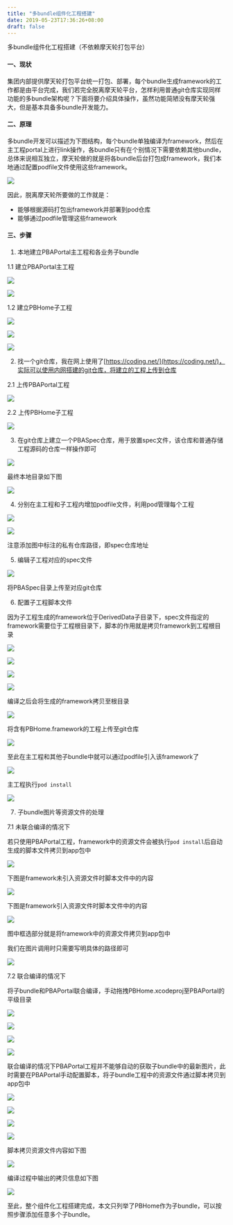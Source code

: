 ```yaml
---
title: "多bundle组件化工程搭建"
date: 2019-05-23T17:36:26+08:00
draft: false
---
```


多bundle组件化工程搭建（不依赖摩天轮打包平台）

#### 一、现状

集团内部提供摩天轮打包平台统一打包、部署，每个bundle生成framework的工作都是由平台完成，我们若完全脱离摩天轮平台，怎样利用普通git仓库实现同样功能的多bundle架构呢？下面将要介绍具体操作，虽然功能简陋没有摩天轮强大，但是基本具备多bundle开发能力。

#### 二、原理

多bundle开发可以描述为下图结构，每个bundle单独编译为framework，然后在主工程portal上进行link操作，各bundle只有在个别情况下需要依赖其他bundle，总体来说相互独立，摩天轮做的就是将各bundle后台打包成framework，我们本地通过配置podfile文件使用这些framework。

![](https://github.com/shanbozhu/shanbozhu.github.io.resource/blob/master/image/2019_5_23/2019_5_23_0.png?raw=true)

因此，脱离摩天轮所要做的工作就是：

* 能够根据源码打包出framework并部署到pod仓库
* 能够通过podfile管理这些framework

#### 三、步骤

1. 本地建立PBAPortal主工程和各业务子bundle

1.1 建立PBAPortal主工程

![](https://github.com/shanbozhu/shanbozhu.github.io.resource/blob/master/image/2019_5_23/2019_5_23_1.png?raw=true)

![](https://github.com/shanbozhu/shanbozhu.github.io.resource/blob/master/image/2019_5_23/2019_5_23_2.png?raw=true)

1.2 建立PBHome子工程

![](https://github.com/shanbozhu/shanbozhu.github.io.resource/blob/master/image/2019_5_23/2019_5_23_3.png?raw=true)

![](https://github.com/shanbozhu/shanbozhu.github.io.resource/blob/master/image/2019_5_23/2019_5_23_4.png?raw=true)

![](https://github.com/shanbozhu/shanbozhu.github.io.resource/blob/master/image/2019_5_23/2019_5_23_5.png?raw=true)

2. 找一个git仓库，我在网上使用了[https://coding.net/](https://coding.net/)，实际可以使用内网搭建的git仓库，将建立的工程上传到仓库

2.1 上传PBAPortal工程

![](https://github.com/shanbozhu/shanbozhu.github.io.resource/blob/master/image/2019_5_23/2019_5_23_6.png?raw=true)

2.2 上传PBHome子工程

![](https://github.com/shanbozhu/shanbozhu.github.io.resource/blob/master/image/2019_5_23/2019_5_23_7.png?raw=true)

3. 在git仓库上建立一个PBASpec仓库，用于放置spec文件，该仓库和普通存储工程源码的仓库一样操作即可

![](https://github.com/shanbozhu/shanbozhu.github.io.resource/blob/master/image/2019_5_23/2019_5_23_8.png?raw=true)

最终本地目录如下图

![](https://github.com/shanbozhu/shanbozhu.github.io.resource/blob/master/image/2019_5_23/2019_5_23_9.png?raw=true)

4. 分别在主工程和子工程内增加podfile文件，利用pod管理每个工程

![](https://github.com/shanbozhu/shanbozhu.github.io.resource/blob/master/image/2019_5_24/2019_5_24_0.png?raw=true)

![](https://github.com/shanbozhu/shanbozhu.github.io.resource/blob/master/image/2019_5_24/2019_5_24_1.png?raw=true)

注意添加图中标注的私有仓库路径，即spec仓库地址

5. 编辑子工程对应的spec文件

![](https://github.com/shanbozhu/shanbozhu.github.io.resource/blob/master/image/2019_5_24/2019_5_24_2.png?raw=true)

将PBASpec目录上传至对应git仓库

6. 配置子工程脚本文件

因为子工程生成的framework位于DerivedData子目录下，spec文件指定的framework需要位于工程根目录下，脚本的作用就是拷贝framework到工程根目录

![](https://github.com/shanbozhu/shanbozhu.github.io.resource/blob/master/image/2019_5_24/2019_5_24_3.png?raw=true)

![](https://github.com/shanbozhu/shanbozhu.github.io.resource/blob/master/image/2019_5_24/2019_5_24_4.png?raw=true)

![](https://github.com/shanbozhu/shanbozhu.github.io.resource/blob/master/image/2019_5_24/2019_5_24_5.png?raw=true)

![](https://github.com/shanbozhu/shanbozhu.github.io.resource/blob/master/image/2019_5_24/2019_5_24_6.png?raw=true)

编译之后会将生成的framework拷贝至根目录

![](https://github.com/shanbozhu/shanbozhu.github.io.resource/blob/master/image/2019_5_24/2019_5_24_7.png?raw=true)

将含有PBHome.framework的工程上传至git仓库

![](https://github.com/shanbozhu/shanbozhu.github.io.resource/blob/master/image/2019_5_24/2019_5_24_8.png?raw=true)

至此在主工程和其他子bundle中就可以通过podfile引入该framework了

![](https://github.com/shanbozhu/shanbozhu.github.io.resource/blob/master/image/2019_5_24/2019_5_24_9.png?raw=true)

主工程执行`pod install`

![](https://github.com/shanbozhu/shanbozhu.github.io.resource/blob/master/image/2019_5_24/2019_5_24_10.png?raw=true)

7. 子bundle图片等资源文件的处理

7.1 未联合编译的情况下

若只使用PBAPortal工程，framework中的资源文件会被执行`pod install`后自动生成的脚本文件拷贝到app包中

![](https://github.com/shanbozhu/shanbozhu.github.io.resource/blob/master/image/2019_5_24/2019_5_24_11.png?raw=true)

下图是framework未引入资源文件时脚本文件中的内容

![](https://github.com/shanbozhu/shanbozhu.github.io.resource/blob/master/image/2019_5_24/2019_5_24_12.png?raw=true)

下图是framework引入资源文件时脚本文件中的内容

![](https://github.com/shanbozhu/shanbozhu.github.io.resource/blob/master/image/2019_5_24/2019_5_24_13.png?raw=true)

图中框选部分就是将framework中的资源文件拷贝到app包中

我们在图片调用时只需要写明具体的路径即可

![](https://github.com/shanbozhu/shanbozhu.github.io.resource/blob/master/image/2019_5_24/2019_5_24_14.png?raw=true)

7.2 联合编译的情况下

将子bundle和PBAPortal联合编译，手动拖拽PBHome.xcodeproj至PBAPortal的平级目录

![](https://github.com/shanbozhu/shanbozhu.github.io.resource/blob/master/image/2019_5_24/2019_5_24_15.png?raw=true)

![](https://github.com/shanbozhu/shanbozhu.github.io.resource/blob/master/image/2019_5_24/2019_5_24_16.png?raw=true)

![](https://github.com/shanbozhu/shanbozhu.github.io.resource/blob/master/image/2019_5_24/2019_5_24_17.png?raw=true)

![](https://github.com/shanbozhu/shanbozhu.github.io.resource/blob/master/image/2019_5_24/2019_5_24_18.png?raw=true)

联合编译的情况下PBAPortal工程并不能够自动的获取子bundle中的最新图片，此时需要在PBAPortal手动配置脚本，将子bundle工程中的资源文件通过脚本拷贝到app包中

![](https://github.com/shanbozhu/shanbozhu.github.io.resource/blob/master/image/2019_5_24/2019_5_24_19.png?raw=true)

![](https://github.com/shanbozhu/shanbozhu.github.io.resource/blob/master/image/2019_5_24/2019_5_24_20.png?raw=true)

![](https://github.com/shanbozhu/shanbozhu.github.io.resource/blob/master/image/2019_5_24/2019_5_24_21.png?raw=true)

![](https://github.com/shanbozhu/shanbozhu.github.io.resource/blob/master/image/2019_5_24/2019_5_24_22.png?raw=true)

脚本拷贝资源文件内容如下图

![](https://github.com/shanbozhu/shanbozhu.github.io.resource/blob/master/image/2019_5_24/2019_5_24_23.png?raw=true)

编译过程中输出的拷贝信息如下图

![](https://github.com/shanbozhu/shanbozhu.github.io.resource/blob/master/image/2019_5_24/2019_5_24_24.png?raw=true)

至此，整个组件化工程搭建完成，本文只列举了PBHome作为子bundle，可以按照步骤添加任意多个子bundle。

